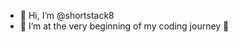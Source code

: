 - 👋 Hi, I’m @shortstack8
- 🌱 I’m at the very beginning of my coding journey 🌱


<!---
shortstack8/shortstack8 is a ✨ special ✨ repository because its `README.md` (this file) appears on your GitHub profile.
You can click the Preview link to take a look at your changes.
--->
